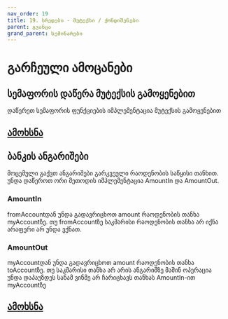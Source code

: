 ```yaml
---
nav_order: 19
title: 19. სრედები - მუტექსი / ქონდიშენები
parent: გვანცა
grand_parent: სემინარები
---
```


# გარჩეული ამოცანები

## სემაფორის დაწერა მუტექსის გამოყენებით

დაწერეთ სემაფორის ფუნქციების იმპლემენტაცია მუტექსის გამოყენებით

## [ამოხსნა](../../../../exercises/concurrency/sem_using_mutex/sem_using_mutex.cc)

## ბანკის ანგარიშები

მოცემული გაქვთ ანგარიშები გარკვეული რაოდენობის საწყისი თანხით. უნდა დაწეროთ ორი მეთოდის იმპლემენტაცია AmountIn და AmountOut.

### AmountIn

fromAccountდან უნდა გადავრიცხოთ amount რაოდენობის თანხა myAccountზე. თუ fromAccountზე საკმარისი რაოდენობის თანხა არ იქნა არაფერი არ უნდა ვქნათ.

### AmountOut

myAccountდან უნდა გადავრიცხოთ amount რაოდენობის თანხა toAccountზე. თუ საკმარისი თანხა არ არის ანგარიშზე მაშინ ოპერაცია უნდა დაპაუზდეს სანამ ვინმე არ ჩარიცხავს თანხას AmountIn-ით myAccountზე

## [ამოხსნა](../../../../exercises/concurrency/accounts/main.c)
